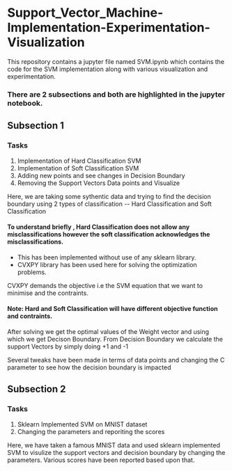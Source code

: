 # Support_Vector_Machine-Implementation-Experimentation-Visualization

This repository contains a jupyter file named SVM.ipynb which contains the code for the SVM implementation along with various visualization and experimentation.


### There are 2 subsections and both are highlighted in the jupyter notebook.

## Subsection 1

### Tasks
1. Implementation of Hard Classification SVM
2. Implementation of Soft Classification SVM
3. Adding new points and see changes in Decision Boundary
4. Removing the Support Vectors Data points and Visualize 

Here, we are taking some sythentic data and trying to find the decision boundary using 2 types of classification -- Hard Classification and Soft Classification

#### To understand briefly , Hard Classification does not allow any misclassifications however the soft classification acknowledges the misclassifications.

* This has been implemented without use of any sklearn library.
* CVXPY library has been used here for solving the optimization problems.

CVXPY demands the objective i.e the SVM equation that we want to minimise and the contraints.

#### Note: Hard and Soft Classification will have different objective function and contraints.

After solving we get the optimal values of the Weight vector and using which we get Decison Boundary.
From Decision Boundary we calculate the support Vectors by simply doing +1 and -1

Several tweaks have been made in terms of data points and changing the C parameter to see how the decision boundary is impacted

## Subsection 2

### Tasks
1. Sklearn Implemented SVM on MNIST dataset
2. Changing the parameters and reporiting the scores

Here, we have taken a famous MNIST data and used sklearn implemented SVM to visulize the support vectors and decision boundary by changing the parameters. Various scores have been reported based upon that.
